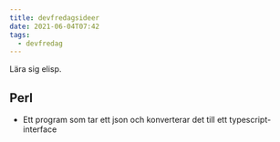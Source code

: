 ```yaml
---
title: devfredagsideer
date: 2021-06-04T07:42
tags: 
  - devfredag
---
```


Lära sig elisp.

## Perl
  - Ett program som tar ett json och konverterar det till ett typescript-interface
